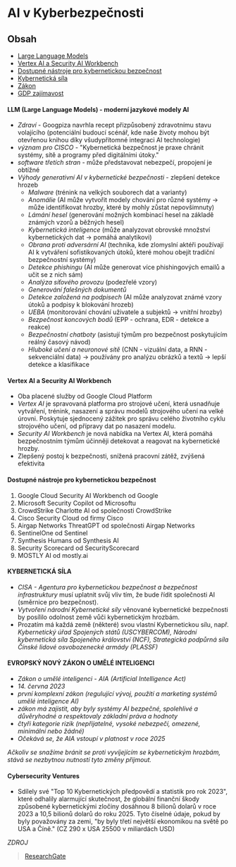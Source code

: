 # AI v Kyberbezpečnosti

## Obsah

- [Large Language Models](#llm-large-language-models---moderní-jazykové-modely-ai)
- [Vertex AI a Security AI Workbench](#vertex-ai-a-security-ai-workbench)
- [Dostupné nástroje pro kybernetickou bezpečnost](#dostupné-nástroje-pro-kybernetickou-bezpečnost)
- [Kybernetická síla](#kybernetická-síla)
- [Zákon](#evropský-nový-zákon-o-umělé-inteligenci)
- [GDP zajímavost](#cybersecurity-ventures)

#### LLM (Large Language Models) - moderní jazykové modely AI

- _Zdraví_ - Googpiza navrhla recept přizpůsobený zdravotnímu stavu volajícího (potenciální budoucí scénář, kde naše životy mohou být otevřenou knihou díky všudypřítomné integraci AI technologie)
- _význam pro CISCO_ - "Kybernetická bezpečnost je praxe chránit systémy, sítě a programy před digitálními útoky."
- _software třetích stran_ - může představovat nebezpečí, propojení je obtížné
- _Výhody generativní AI v kybernetické bezpečnosti_ - zlepšení detekce hrozeb
  - _Malware_ (trénink na velkých souborech dat a varianty)
  - _Anomálie_ (AI může vytvořit modely chování pro různé systémy -> může identifikovat hrozby, které by mohly zůstat nepovšimnuty)
  - _Lámání hesel_ (generování možných kombinací hesel na základě známých vzorů a běžných hesel)
  - _Kybernetická inteligence_ (může analyzovat obrovské množství kybernetických dat -> pomáhá analytikovi)
  - _Obrana proti adversární AI_ (technika, kde zlomyslní aktéři používají AI k vytváření sofistikovaných útoků, které mohou obejít tradiční bezpečnostní systémy)
  - _Detekce phishingu_ (AI může generovat více phishingových emailů a učit se z nich sám)
  - _Analýza síťového provozu_ (podezřelé vzory)
  - _Generování falešných dokumentů_
  - _Detekce založená na podpisech_ (AI může analyzovat známé vzory útoků a podpisy k blokování hrozeb)
  - _UEBA_ (monitorování chování uživatele a subjektů -> vnitřní hrozby)
  - _Bezpečnost koncových bodů_ (EPP - ochrana, EDR - detekce a reakce)
  - _Bezpečnostní chatboty_ (asistují týmům pro bezpečnost poskytujícím reálný časový návod)
  - _Hluboké učení a neuronové sítě_ (CNN - vizuální data, a RNN - sekvenciální data) -> používány pro analýzu obrázků a textů -> lepší detekce a klasifikace

#### Vertex AI a Security AI Workbench

- Oba placené služby od Google Cloud Platform
- _Vertex AI_ je spravovaná platforma pro strojové učení, která usnadňuje vytváření, trénink, nasazení a správu modelů strojového učení na velké úrovni. Poskytuje sjednocený zážitek pro správu celého životního cyklu strojového učení, od přípravy dat po nasazení modelu.
- _Security AI Workbench_ je nová nabídka na Vertex AI, která pomáhá bezpečnostním týmům účinněji detekovat a reagovat na kybernetické hrozby.
- Zlepšený postoj k bezpečnosti, snížená pracovní zátěž, zvýšená efektivita

#### Dostupné nástroje pro kybernetickou bezpečnost

1. Google Cloud Security AI Workbench od Google
2. Microsoft Security Copilot od Microsoftu
3. CrowdStrike Charlotte AI od společnosti CrowdStrike
4. Cisco Security Cloud od firmy Cisco
5. Airgap Networks ThreatGPT od společnosti Airgap Networks
6. SentinelOne od Sentinel
7. Synthesis Humans od Synthesis AI
8. Security Scorecard od SecurityScorecard
9. MOSTLY AI od mostly.ai

#### KYBERNETICKÁ SÍLA

- _CISA - Agentura pro kybernetickou bezpečnost a bezpečnost infrastruktury_ musí uplatnit svůj vliv tím, že bude řídit společnosti AI (směrnice pro bezpečnost).
- _Vytvoření národní Kybernetické síly_ věnované kybernetické bezpečnosti by posílilo odolnost země vůči kybernetickým hrozbám.
- Prozatím má každá země (některé) svou vlastní Kybernetickou sílu, např. _Kybernetický úřad Spojených států (USCYBERCOM), Národní kybernetická síla Spojeného království (NCF), Strategická podpůrná síla Čínské lidové osvobozenecké armády (PLASSF)_

#### EVROPSKÝ NOVÝ ZÁKON O UMĚLÉ INTELIGENCI

- _Zákon o umělé inteligenci - AIA (Artificial Intelligence Act)_
- _14. června 2023_
- _první komplexní zákon (regulující vývoj, použití a marketing systémů umělé inteligence AI)_
- _zákon má zajistit, aby byly systémy AI bezpečné, spolehlivé a důvěryhodné a respektovaly základní práva a hodnoty_
- _čtyři kategorie rizik (nepřijatelné, vysoké nebezpečí, omezené, minimální nebo žádné)_
- _Očekává se, že AIA vstoupí v platnost v roce 2025_

_Ačkoliv se snažíme bránit se proti vyvíjejícím se kybernetickým hrozbám, stává se nezbytnou nutností tyto změny přijmout._

#### Cybersecurity Ventures

- Sdílely své "Top 10 Kybernetických předpovědí a statistik pro rok 2023", které odhalily alarmující skutečnost, že globální finanční škody způsobené kybernetickými zločiny dosáhnou 8 bilionů dolarů v roce 2023 a 10,5 bilionů dolarů do roku 2025. Tyto číselné údaje, pokud by byly považovány za zemi, "by byly třetí největší ekonomikou na světě po USA a Číně." (CZ 290 x USA 25500 v miliardách USD)

_ZDROJ_

> [ResearchGate](https://www.researchgate.net/publication/373222263_Synergizing_Generative_AI_and_Cybersecurity_Roles_of_Generative_AI_Entities_Companies_Agencies_and_Government_in_Enhancing_Cybersecurity)
